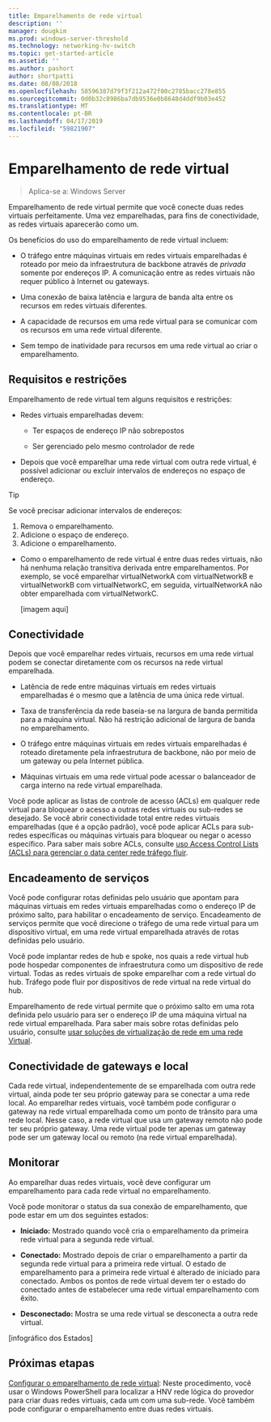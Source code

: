 ```yaml
---
title: Emparelhamento de rede virtual
description: ''
manager: dougkim
ms.prod: windows-server-threshold
ms.technology: networking-hv-switch
ms.topic: get-started-article
ms.assetid: ''
ms.author: pashort
author: shortpatti
ms.date: 08/08/2018
ms.openlocfilehash: 58596387d79f3f212a472f00c2785bacc278e855
ms.sourcegitcommit: 0d0b32c8986ba7db9536e0b8648d4ddf9b03e452
ms.translationtype: MT
ms.contentlocale: pt-BR
ms.lasthandoff: 04/17/2019
ms.locfileid: "59821907"
---
```

# <a name="virtual-network-peering"></a>Emparelhamento de rede virtual

>Aplica-se a: Windows Server

Emparelhamento de rede virtual permite que você conecte duas redes virtuais perfeitamente. Uma vez emparelhadas, para fins de conectividade, as redes virtuais aparecerão como um. 

Os benefícios do uso do emparelhamento de rede virtual incluem:

-   O tráfego entre máquinas virtuais em redes virtuais emparelhadas é roteado por meio da infraestrutura de backbone através de *privada* somente por endereços IP. A comunicação entre as redes virtuais não requer público à Internet ou gateways.

-   Uma conexão de baixa latência e largura de banda alta entre os recursos em redes virtuais diferentes.

-   A capacidade de recursos em uma rede virtual para se comunicar com os recursos em uma rede virtual diferente.

-   Sem tempo de inatividade para recursos em uma rede virtual ao criar o emparelhamento.

## <a name="requirements-and-constraints"></a>Requisitos e restrições

Emparelhamento de rede virtual tem alguns requisitos e restrições:

-   Redes virtuais emparelhadas devem:

    -   Ter espaços de endereço IP não sobrepostos

    -   Ser gerenciado pelo mesmo controlador de rede

-   Depois que você emparelhar uma rede virtual com outra rede virtual, é possível adicionar ou excluir intervalos de endereços no espaço de endereço.

   >[!TIP]
   >Se você precisar adicionar intervalos de endereços:<ol><li>Remova o emparelhamento.</li><li>Adicione o espaço de endereço.</li><li>Adicione o emparelhamento.</li></ol>

-   Como o emparelhamento de rede virtual é entre duas redes virtuais, não há nenhuma relação transitiva derivada entre emparelhamentos. Por exemplo, se você emparelhar virtualNetworkA com virtualNetworkB e virtualNetworkB com virtualNetworkC, em seguida, virtualNetworkA não obter emparelhada com virtualNetworkC.

    [imagem aqui]

## <a name="connectivity"></a>Conectividade

Depois que você emparelhar redes virtuais, recursos em uma rede virtual podem se conectar diretamente com os recursos na rede virtual emparelhada.

-   Latência de rede entre máquinas virtuais em redes virtuais emparelhadas é o mesmo que a latência de uma única rede virtual.

-   Taxa de transferência da rede baseia-se na largura de banda permitida para a máquina virtual. Não há restrição adicional de largura de banda no emparelhamento.

-   O tráfego entre máquinas virtuais em redes virtuais emparelhadas é roteado diretamente pela infraestrutura de backbone, não por meio de um gateway ou pela Internet pública.

-   Máquinas virtuais em uma rede virtual pode acessar o balanceador de carga interno na rede virtual emparelhada.

Você pode aplicar as listas de controle de acesso (ACLs) em qualquer rede virtual para bloquear o acesso a outras redes virtuais ou sub-redes se desejado. Se você abrir conectividade total entre redes virtuais emparelhadas (que é a opção padrão), você pode aplicar ACLs para sub-redes específicas ou máquinas virtuais para bloquear ou negar o acesso específico. Para saber mais sobre ACLs, consulte [uso Access Control Lists (ACLs) para gerenciar o data center rede tráfego fluir](https://docs.microsoft.com/windows-server/networking/sdn/manage/use-acls-for-traffic-flow).

## <a name="service-chaining"></a>Encadeamento de serviços

Você pode configurar rotas definidas pelo usuário que apontam para máquinas virtuais em redes virtuais emparelhadas como o endereço IP de próximo salto, para habilitar o encadeamento de serviço. Encadeamento de serviços permite que você direcione o tráfego de uma rede virtual para um dispositivo virtual, em uma rede virtual emparelhada através de rotas definidas pelo usuário.

Você pode implantar redes de hub e spoke, nos quais a rede virtual hub pode hospedar componentes de infraestrutura como um dispositivo de rede virtual. Todas as redes virtuais de spoke emparelhar com a rede virtual do hub. Tráfego pode fluir por dispositivos de rede virtual na rede virtual do hub.

Emparelhamento de rede virtual permite que o próximo salto em uma rota definida pelo usuário para ser o endereço IP de uma máquina virtual na rede virtual emparelhada. Para saber mais sobre rotas definidas pelo usuário, consulte [usar soluções de virtualização de rede em uma rede Virtual](https://docs.microsoft.com/windows-server/networking/sdn/manage/use-network-virtual-appliances-on-a-vn).

## <a name="gateways-and-on-premises-connectivity"></a>Conectividade de gateways e local

Cada rede virtual, independentemente de se emparelhada com outra rede virtual, ainda pode ter seu próprio gateway para se conectar a uma rede local. Ao emparelhar redes virtuais, você também pode configurar o gateway na rede virtual emparelhada como um ponto de trânsito para uma rede local. Nesse caso, a rede virtual que usa um gateway remoto não pode ter seu próprio gateway. Uma rede virtual pode ter apenas um gateway pode ser um gateway local ou remoto (na rede virtual emparelhada).

## <a name="monitor"></a>Monitorar

Ao emparelhar duas redes virtuais, você deve configurar um emparelhamento para cada rede virtual no emparelhamento.

Você pode monitorar o status da sua conexão de emparelhamento, que pode estar em um dos seguintes estados:

-   **Iniciado:** Mostrado quando você cria o emparelhamento da primeira rede virtual para a segunda rede virtual.

-   **Conectado:** Mostrado depois de criar o emparelhamento a partir da segunda rede virtual para a primeira rede virtual. O estado de emparelhamento para a primeira rede virtual é alterado de iniciado para conectado. Ambos os pontos de rede virtual devem ter o estado do conectado antes de estabelecer uma rede virtual emparelhamento com êxito.

-   **Desconectado:** Mostra se uma rede virtual se desconecta a outra rede virtual.

[infográfico dos Estados]

## <a name="next-steps"></a>Próximas etapas
[Configurar o emparelhamento de rede virtual](sdn-configure-vnet-peering.md): Neste procedimento, você usar o Windows PowerShell para localizar a HNV rede lógica do provedor para criar duas redes virtuais, cada um com uma sub-rede. Você também pode configurar o emparelhamento entre duas redes virtuais.

